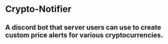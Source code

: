 
# Crypto-Notifier

## A discord bot that server users can use to create custom price alerts for various cryptocurrencies.
